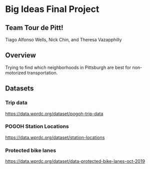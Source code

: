 # Big Ideas Final Project
## Team Tour de Pitt!
Tiago Alfonso Wells, Nick Chin, and Theresa Vazapphilly

## Overview
Trying to find which neighborhoods in Pittsburgh are best for non-motorized transportation.

## Datasets
### Trip data
https://data.wprdc.org/dataset/pogoh-trip-data

### POGOH Station Locations
https://data.wprdc.org/dataset/station-locations

### Protected bike lanes
https://data.wprdc.org/dataset/data-protected-bike-lanes-oct-2019
